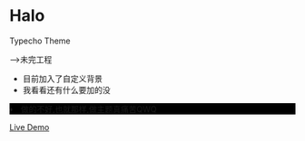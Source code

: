 # Halo
Typecho Theme

-->未完工程
* 目前加入了自定义背景
* 我看看还有什么要加的没
<li style="background:#000;">做的不好,也就那样,做主题真痛苦QWQ</li>

[Live Demo](https://ciyuanai.net/?theme=Halo)


